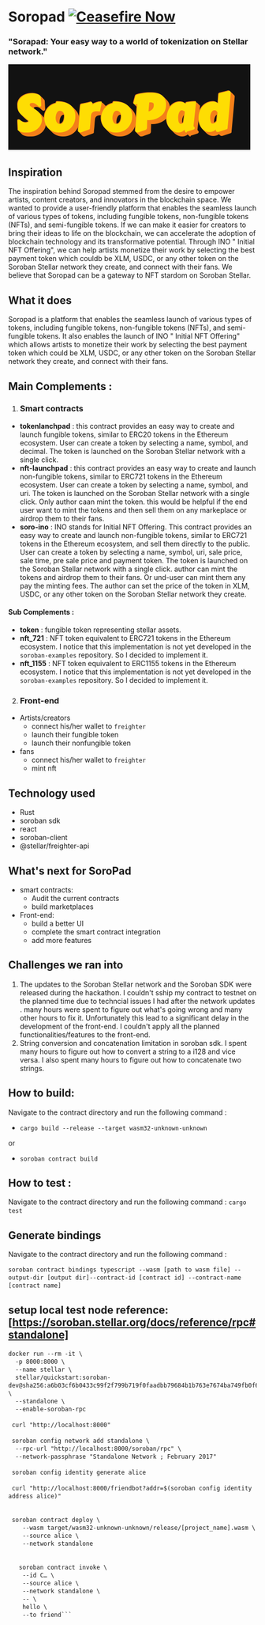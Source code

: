 # Soropad [![Ceasefire Now](https://badge.techforpalestine.org/ceasefire-now)](https://techforpalestine.org/learn-more)
### **"Sorapad: Your easy way to a world of tokenization on Stellar network."**

![Alt text](image.png)
## Inspiration
The inspiration behind Soropad stemmed from the desire to empower artists, content creators, and innovators in the blockchain space. We wanted to provide a user-friendly platform that enables the seamless launch of various types of tokens, including fungible tokens, non-fungible tokens (NFTs), and semi-fungible tokens. If we can make it easier for creators to bring their ideas to life on the blockchain, we can accelerate the adoption of blockchain technology and its transformative potential. Through INO " Initial NFT Offering", we can help artists monetize their work by selecting the best payment token which couldb be XLM, USDC, or any other token on the Soroban Stellar network they create,  and connect with their fans. We believe that Soropad can be a gateway to NFT stardom on Soroban Stellar.
## What it does
Soropad is a platform that enables the seamless launch of various types of tokens, including fungible tokens, non-fungible tokens (NFTs), and semi-fungible tokens. It also enables the launch of INO " Initial NFT Offering" which allows artists to monetize their work by selecting the best payment token which could be XLM, USDC, or any other token on the Soroban Stellar network they create, and connect with their fans.
## Main Complements :
1. ### **Smart contracts**
- **tokenlanchpad** : this contract provides an easy way to create and launch fungible tokens, similar to ERC20 tokens in the Ethereum ecosystem. User can create a token by selecting a name, symbol, and decimal. The token is launched on the Soroban Stellar network with a single click. 
- **nft-launchpad** : this contract provides an easy way to create and launch non-fungible tokens, similar to ERC721 tokens in the Ethereum ecosystem. User can create a token by selecting a name, symbol, and uri. The token is launched on the Soroban Stellar network with a single click. Only author caan mint the token. this would be helpful if the end user want to mint the tokens and then sell them on any markeplace or airdrop them to their fans.
- **soro-ino** : INO stands for Initial NFT Offering. This contract provides an easy way to create and launch non-fungible tokens, similar to ERC721 tokens in the Ethereum ecosystem, and sell them directly to the public. User can create a token by selecting a name, symbol, uri, sale price, sale time, pre sale price and payment token. The token is launched on the Soroban Stellar network with a single click.  author can mint the tokens and airdrop them to their fans. Or und-user can mint them any pay the minting fees. The author can set the price of the token in XLM, USDC, or any other token on the Soroban Stellar network they create. 
#### Sub Complements :
- **token** : fungible token representing stellar assets. 
- **nft_721** : NFT token equivalent to ERC721 tokens in the Ethereum ecosystem. I notice that this implementation is not yet developed in the `soroban-examples` repository. So I decided to implement it.
- **nft_1155** : NFT token equivalent to ERC1155 tokens in the Ethereum ecosystem. I notice that this implementation is not yet developed in the `soroban-examples` repository. So I decided to implement it.

2. ### **Front-end**
  - Artists/creators 
    -  connect his/her wallet to `freighter`
    -  launch their fungible token
    -  launch their nonfungible token
  -  fans
     -  connect his/her wallet to `freighter`
     -  mint nft

## Technology used
- Rust
- soroban sdk
- react 
- soroban-client
- @stellar/freighter-api

## What's next for SoroPad
- smart contracts:
  - Audit the current contracts
  - build marketplaces
- Front-end:
  - build a better UI
  - complete the smart contract integration
  - add more features
## Challenges we ran into
1. The updates to the Soroban Stellar network and the Soroban SDK were released during the hackathon. I couldn't sship my contract to testnet on the planned time due to techncial issues I had after the network updates . many hours were spent to figure out what's going wrong and many other hours to fix it. 
Unfortunately this lead to a significant delay in the development of the front-end. I couldn't apply all the planned functionalities/features to the front-end.
2. String conversion and concatenation limitation in soroban sdk. I spent many hours to figure out how to convert a string to a i128 and vice versa. I also spent many hours to figure out how to concatenate two strings.

## How to build:
Navigate to the contract directory and run the following command :
- ```cargo build --release --target wasm32-unknown-unknown``` 

or

- ```soroban contract build```


## How to test :
Navigate to the contract directory and run the following command :
```cargo test ```


## Generate bindings
Navigate to the contract directory and run the following command :
```
soroban contract bindings typescript --wasm [path to wasm file] --output-dir [output dir]--contract-id [contract id] --contract-name [contract name]

```

## setup local test node  reference: [https://soroban.stellar.org/docs/reference/rpc#standalone]

``` 
docker run --rm -it \
  -p 8000:8000 \
  --name stellar \
  stellar/quickstart:soroban-dev@sha256:a6b03cf6b0433c99f2f799b719f0faadbb79684b1b763e7674ba749fb0f648ee \
  --standalone \
  --enable-soroban-rpc

 curl "http://localhost:8000"

 soroban config network add standalone \
  --rpc-url "http://localhost:8000/soroban/rpc" \
  --network-passphrase "Standalone Network ; February 2017"

 soroban config identity generate alice

 curl "http://localhost:8000/friendbot?addr=$(soroban config identity address alice)"


 soroban contract deploy \
    --wasm target/wasm32-unknown-unknown/release/[project_name].wasm \
    --source alice \
    --network standalone


   soroban contract invoke \
    --id C… \
    --source alice \
    --network standalone \
    -- \
    hello \
    --to friend```
